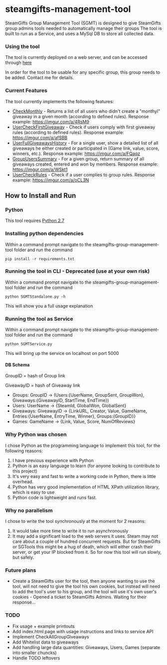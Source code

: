 # steamgifts-management-tool
SteamGifts Group Management Tool (SGMT) is designed to give SteamGifts group admins tools needed to automatically manage their groups
The tool is built to run as a Service, and uses a MySql DB to store all collected data.

### Using the tool
The tool is currently deployed on a web server, and can be accessed through [here](http://18.217.222.235:8080/SGMT/)

In order for the tool to be usable for any specific group, this group needs to be added. Contact me for details.

### Current Features
The tool currently implements the following features:
* [CheckMonthly](http://18.217.222.235:8080/SGMT/CheckMonthly) - Returns a list of all users who didn\'t create a "monthyl" giveaway in a given month (according to defined rules). Response example: https://imgur.com/a/4RsM9
* [UserCheckFirstGiveaway](http://18.217.222.235:8080/SGMT/UserCheckFirstGiveaway)  - Check if users comply with first giveaway rules (according to defined rules). Response example: https://imgur.com/a/afSBB
* [UserFullGiveawaysHistory](http://18.217.222.235:8080/SGMT/UserFullGiveawaysHistory)  - For a single user, show a detailed list of all giveaways he either created or participated in (Game link, value, score, winners, etc.). Response example: https://imgur.com/a/FQaqz 
* [GroupUsersSummary](http://18.217.222.235:8080/SGMT/GroupUsersSummary)  - For a given group, return summary of all giveaways created, entered and won by members. Response example: https://imgur.com/a/WSkt1 
* [UserCheckRules](http://18.217.222.235:8080/SGMT/UserCheckRules) - Check if a user complies to group rules. Response example: https://imgur.com/a/oCL3N

## How to Install and Run
### Python
This tool requires [Python 2.7](https://www.python.org/downloads/)

### Installing python dependencies
Within a command prompt navigate to the steamgifts-group-management-tool folder and run the command
```
pip install -r requirements.txt
``` 

### Running the tool in CLI - Deprecated (use at your own risk)
Within a command prompt navigate to the steamgifts-group-management-tool folder and run the command
```
python SGMTStandalone.py -h
```
This will show you a full usage explanation

### Running the tool as Service
Within a command prompt navigate to the steamgifts-group-management-tool folder and run the command
```
python SGMTService.py
```
This will bring up the service on localhost on port 5000

#### DB Schema
GroupID = hash of Group link

GiveawayID = hash of Giveaway link
* Groups: GroupID -> (Users:{UserName, GroupSent, GroupWon}, Giveaways:{GiveawayID, StartTime, EndTime})
* Users: UserName -> {SteamId, GlobalWon, GlobalSent}
* Giveaways: GiveawayID -> {LinkURL, Creator, Value, GameName, Entries:{UserName, EntryTime, Winner}, Groups:{GroupID}}
* Games: GameName -> {Link, Value, Score, NumOfReviews}

### Why Python was chosen
I chose Python as the programming language to implement this tool, for the following reasons:
1. I have previous experience with Python
2. Python is an easy language to learn (for anyone looking to contribute to this project)
3. It's very easy and fast to write a working code in Python, there is little overhead.  
4. Python has very good implementation of HTML XPath utilization library, which is easy to use
5. Python code is lightweight and runs fast.

### Why no parallelism
I chose to write the tool synchronously at the moment for 2 reasons:
1. It would take more time to write it to run asynchronously
2. It may add a significant load to the web servers it uses.
Steam may not care about a couple of hundred concurrent requests. But for SteamGifts or SGTools this might be a hug of death, which will either crash their server, or get your IP blocked from it.
So for now this tool will run slowly, but safely.

### Future plans
* Create a SteamGifts user for the tool, then anyone wanting to use the tool, will not need to give the tool his own cookies, but instead will need to add the tool's user to his group, and the tool will use it's own user's cookies - Opened a ticket to SteamGifts Admins. Waiting for their response...

### TODO
* Fix usage + example printouts
* Add index.html page with usage instructions and links to service API
* Implement CheckAllGroupGiveaways
* Add Whitelist data to giveaways
* Add handling large data quantities: Giveaways, Users, Games (separate into smaller chuncks)
* Handle TODO leftovers